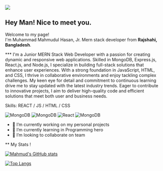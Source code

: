 ![](https://media.licdn.com/dms/image/D5616AQHB4HueVeec_Q/profile-displaybackgroundimage-shrink_350_1400/0/1719929887564?e=1725494400&v=beta&t=OzBjJcXlfWiozUJwllCrNHaGR75-hsCecSfSO3f_K1Y)

## Hey Man! Nice to meet you.

<p>Welcome to my page! </br> I'm Muhammad Mahmudul Hasan, Jr. Mern stack developer from  <b>Rajshahi, Bangladesh</b>. </p>

*** I'm a Junior MERN Stack Web Developer with a passion for creating dynamic and responsive web applications. Skilled in MongoDB, Express.js, React.js, and Node.js, I specialize in building full-stack solutions that enhance user experiences. With a strong foundation in JavaScript, HTML, and CSS, I thrive in collaborative environments and enjoy tackling complex challenges. My keen eye for detail and commitment to continuous learning drive me to stay updated with the latest industry trends. Eager to contribute to innovative projects, I aim to deliver high-quality code and efficient solutions that meet both user and business needs.

Skills:  REACT / JS / HTML / CSS
<p>
  <img alt="MongoDB" src="https://img.shields.io/badge/-MongoDB-13aa52?style=flat-square&logo=html&logoColor=white" />
  <img alt="MongoDB" src="https://img.shields.io/badge/-MongoDB-13aa52?style=flat-square&logo=css&logoColor=white" />
  <img alt="React" src="https://img.shields.io/badge/-React-45b8d8?style=flat-square&logo=react&logoColor=white" />
  <img alt="MongoDB" src="https://img.shields.io/badge/-MongoDB-13aa52?style=flat-square&logo=mongodb&logoColor=white" />
</p>

- 🔭 I’m currently working on my personal projects 
- 🌱 I’m currently learning in Programming hero 
- 👯 I’m looking to collaborate on team


** My Stats !

[![Mahmud's GitHub stats](https://github-readme-stats.vercel.app/api?username=Mahmud4M&show_icons=true)](https://github.com/Mahmud4M/github-readme-stats)

[![Top Langs](https://github-readme-stats.vercel.app/api/top-langs/?username=Mahmud4M&layout=compact)](https://github.com/Mahmud4M/github-readme-stats)



